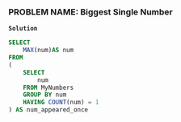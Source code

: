 ### PROBLEM NAME: Biggest Single Number

**`Solution`**

```sql
SELECT
    MAX(num)AS num
FROM
(
    SELECT
        num
    FROM MyNumbers
    GROUP BY num
    HAVING COUNT(num) = 1
) AS num_appeared_once
```
